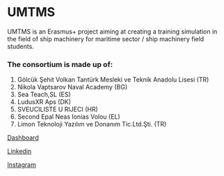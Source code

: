 # UMTMS


UMTMS is an Erasmus+ project aiming at creating a training simulation in the field of ship machinery for maritime sector / ship machinery field students.

### The consortium is made up of:

1. Gölcük Şehit Volkan Tantürk Mesleki ve Teknik Anadolu
Lisesi (TR)
2. Nikola Vaptsarov Naval Academy (BG)
3. Sea Teach,SL (ES)
4. LudusXR Aps (DK)
5. SVEUCILISTE U RIJECI (HR)
6. Second Epal Neas Ionias Volou (EL)
7. Limon Teknoloji Yazılım ve Donanım Tic.Ltd.Şti. (TR)

[Dashboard](http://192.168.1.137:8181/)

[Linkedin](https://www.linkedin.com/company/umtms-project/about/)

[Instagram](https://www.instagram.com/umtms.project/)




